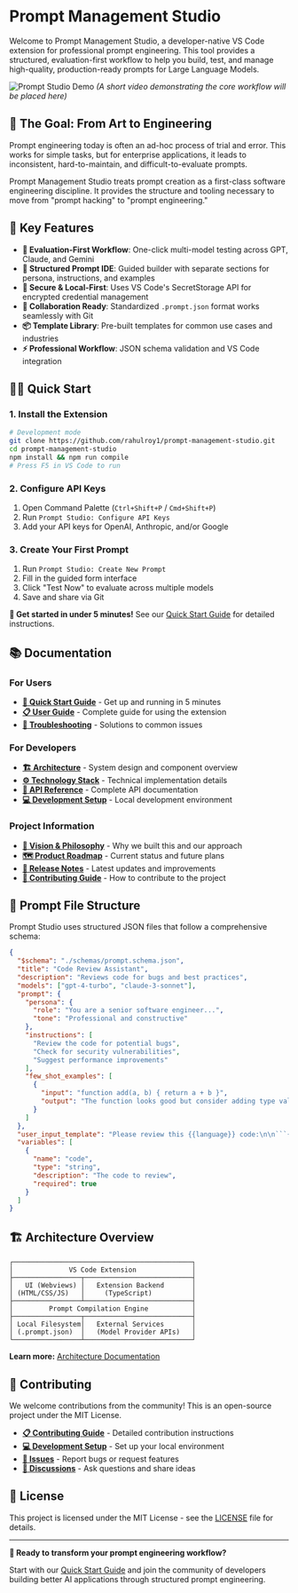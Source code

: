 # Prompt Management Studio

Welcome to Prompt Management Studio, a developer-native VS Code extension for professional prompt engineering. This tool provides a structured, evaluation-first workflow to help you build, test, and manage high-quality, production-ready prompts for Large Language Models.

![Prompt Studio Demo](https://place-holder-for-your-demo-video.com/demo.gif)
*(A short video demonstrating the core workflow will be placed here)*

## 🎯 The Goal: From Art to Engineering

Prompt engineering today is often an ad-hoc process of trial and error. This works for simple tasks, but for enterprise applications, it leads to inconsistent, hard-to-maintain, and difficult-to-evaluate prompts.

Prompt Management Studio treats prompt creation as a first-class software engineering discipline. It provides the structure and tooling necessary to move from "prompt hacking" to "prompt engineering."

## 🚀 Key Features

- **🎯 Evaluation-First Workflow**: One-click multi-model testing across GPT, Claude, and Gemini
- **📝 Structured Prompt IDE**: Guided builder with separate sections for persona, instructions, and examples
- **🔐 Secure & Local-First**: Uses VS Code's SecretStorage API for encrypted credential management
- **🤝 Collaboration Ready**: Standardized `.prompt.json` format works seamlessly with Git
- **📦 Template Library**: Pre-built templates for common use cases and industries
- **⚡ Professional Workflow**: JSON schema validation and VS Code integration

## 🏃‍♂️ Quick Start

### 1. Install the Extension
```bash
# Development mode
git clone https://github.com/rahulroy1/prompt-management-studio.git
cd prompt-management-studio
npm install && npm run compile
# Press F5 in VS Code to run
```

### 2. Configure API Keys
1. Open Command Palette (`Ctrl+Shift+P` / `Cmd+Shift+P`)
2. Run `Prompt Studio: Configure API Keys`
3. Add your API keys for OpenAI, Anthropic, and/or Google

### 3. Create Your First Prompt
1. Run `Prompt Studio: Create New Prompt`
2. Fill in the guided form interface
3. Click "Test Now" to evaluate across multiple models
4. Save and share via Git

**🎯 Get started in under 5 minutes!** See our [Quick Start Guide](docs/quick-start.md) for detailed instructions.

## 📚 Documentation

### **For Users**
- **[📖 Quick Start Guide](docs/quick-start.md)** - Get up and running in 5 minutes
- **[📋 User Guide](docs/user-guide.md)** - Complete guide for using the extension
- **[🔧 Troubleshooting](docs/troubleshooting.md)** - Solutions to common issues

### **For Developers**
- **[🏗️ Architecture](docs/architecture.md)** - System design and component overview
- **[⚙️ Technology Stack](docs/technology-stack.md)** - Technical implementation details
- **[🔌 API Reference](docs/api-reference.md)** - Complete API documentation
- **[💻 Development Setup](docs/development-setup.md)** - Local development environment

### **Project Information**
- **[🌟 Vision & Philosophy](docs/vision-and-philosophy.md)** - Why we built this and our approach
- **[🗺️ Product Roadmap](docs/product-roadmap.md)** - Current status and future plans
- **[📝 Release Notes](docs/release-notes.md)** - Latest updates and improvements
- **[🤝 Contributing Guide](CONTRIBUTING.md)** - How to contribute to the project

## 🎨 Prompt File Structure

Prompt Studio uses structured JSON files that follow a comprehensive schema:

```json
{
  "$schema": "./schemas/prompt.schema.json",
  "title": "Code Review Assistant",
  "description": "Reviews code for bugs and best practices",
  "models": ["gpt-4-turbo", "claude-3-sonnet"],
  "prompt": {
    "persona": {
      "role": "You are a senior software engineer...",
      "tone": "Professional and constructive"
    },
    "instructions": [
      "Review the code for potential bugs",
      "Check for security vulnerabilities",
      "Suggest performance improvements"
    ],
    "few_shot_examples": [
      {
        "input": "function add(a, b) { return a + b }",
        "output": "The function looks good but consider adding type validation..."
      }
    ]
  },
  "user_input_template": "Please review this {{language}} code:\n\n```{{language}}\n{{code}}\n```",
  "variables": [
    {
      "name": "code",
      "type": "string",
      "description": "The code to review",
      "required": true
    }
  ]
}
```

## 🏗️ Architecture Overview

```
┌─────────────────────────────────────────────┐
│              VS Code Extension              │
├─────────────────┬───────────────────────────┤
│   UI (Webviews) │   Extension Backend       │
│ (HTML/CSS/JS)   │     (TypeScript)          │
├─────────────────┴───────────────────────────┤
│         Prompt Compilation Engine           │
├─────────────────┬───────────────────────────┤
│ Local Filesystem│   External Services       │
│ (.prompt.json)  │   (Model Provider APIs)   │
└─────────────────┴───────────────────────────┘
```

**Learn more:** [Architecture Documentation](docs/architecture.md)

## 🤝 Contributing

We welcome contributions from the community! This is an open-source project under the MIT License.

- **[📋 Contributing Guide](CONTRIBUTING.md)** - Detailed contribution instructions
- **[💻 Development Setup](docs/development-setup.md)** - Set up your local environment
- **[🐛 Issues](https://github.com/rahulroy1/prompt-management-studio/issues)** - Report bugs or request features
- **[💬 Discussions](https://github.com/rahulroy1/prompt-management-studio/discussions)** - Ask questions and share ideas

## 📄 License

This project is licensed under the MIT License - see the [LICENSE](LICENSE) file for details.

---

**🚀 Ready to transform your prompt engineering workflow?** 

Start with our [Quick Start Guide](docs/quick-start.md) and join the community of developers building better AI applications through structured prompt engineering. 
